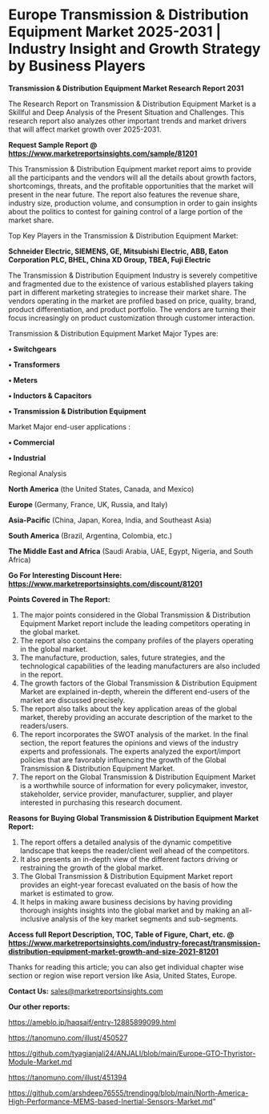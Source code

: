 # Europe Transmission & Distribution Equipment Market 2025-2031 | Industry Insight and Growth Strategy by Business Players

<strong>Transmission & Distribution Equipment Market Research Report 2031</strong>

The Research Report on Transmission & Distribution Equipment Market is a Skillful and Deep Analysis of the Present Situation and Challenges. This research report also analyzes other important trends and market drivers that will affect market growth over 2025-2031.

<strong>Request Sample Report @ <a href=https://www.marketreportsinsights.com/sample/81201>https://www.marketreportsinsights.com/sample/81201</a></strong>

This Transmission & Distribution Equipment market report aims to provide all the participants and the vendors will all the details about growth factors, shortcomings, threats, and the profitable opportunities that the market will present in the near future. The report also features the revenue share, industry size, production volume, and consumption in order to gain insights about the politics to contest for gaining control of a large portion of the market share.

Top Key Players in the Transmission & Distribution Equipment Market:

<strong>Schneider Electric, SIEMENS, GE, Mitsubishi Electric, ABB, Eaton Corporation PLC, BHEL, China XD Group, TBEA, Fuji Electric</strong>

The Transmission & Distribution Equipment Industry is severely competitive and fragmented due to the existence of various established players taking part in different marketing strategies to increase their market share. The vendors operating in the market are profiled based on price, quality, brand, product differentiation, and product portfolio. The vendors are turning their focus increasingly on product customization through customer interaction.

Transmission & Distribution Equipment Market Major Types are:

<strong>• Switchgears

• Transformers

• Meters

• Inductors & Capacitors

• Transmission & Distribution Equipment</strong>

Market Major end-user applications :

<strong>• Commercial

• Industrial</strong>

Regional Analysis

</u><strong><b>North America</b></strong> (the United States, Canada, and Mexico)

<strong><b>Europe </b></strong>(Germany, France, UK, Russia, and Italy)

<strong><b>Asia-Pacific</b></strong> (China, Japan, Korea, India, and Southeast Asia)

<strong><b>South America</b></strong> (Brazil, Argentina, Colombia, etc.)

<strong><b>The Middle East and Africa</b></strong> (Saudi Arabia, UAE, Egypt, Nigeria, and South Africa)

<strong>Go For Interesting Discount Here: <a href=https://www.marketreportsinsights.com/discount/81201>https://www.marketreportsinsights.com/discount/81201</a></strong>

<strong>Points Covered in The Report:</strong>
<ol>
  <li>The major points considered in the Global Transmission & Distribution Equipment Market report include the leading competitors operating in the global market.</li>
  <li>The report also contains the company profiles of the players operating in the global market.</li>
  <li>The manufacture, production, sales, future strategies, and the technological capabilities of the leading manufacturers are also included in the report.</li>
  <li>The growth factors of the Global Transmission & Distribution Equipment Market are explained in-depth, wherein the different end-users of the market are discussed precisely.</li>
  <li>The report also talks about the key application areas of the global market, thereby providing an accurate description of the market to the readers/users.</li>
  <li>The report incorporates the SWOT analysis of the market. In the final section, the report features the opinions and views of the industry experts and professionals. The experts analyzed the export/import policies that are favorably influencing the growth of the Global Transmission & Distribution Equipment Market.</li>
  <li>The report on the Global Transmission & Distribution Equipment Market is a worthwhile source of information for every policymaker, investor, stakeholder, service provider, manufacturer, supplier, and player interested in purchasing this research document.</li>
</ol>
<strong>Reasons for Buying Global Transmission & Distribution Equipment Market Report:</strong>

<ol>
  <li>The report offers a detailed analysis of the dynamic competitive landscape that keeps the reader/client well ahead of the competitors.</li>
  <li>It also presents an in-depth view of the different factors driving or restraining the growth of the global market.</li>
  <li>The Global Transmission & Distribution Equipment Market report provides an eight-year forecast evaluated on the basis of how the market is estimated to grow.</li>
  <li>It helps in making aware business decisions by having providing thorough insights insights into the global market and by making an all-inclusive analysis of the key market segments and sub-segments.</li>
</ol>
<strong>Access full Report Description, TOC, Table of Figure, Chart, etc. @ <a href=https://www.marketreportsinsights.com/industry-forecast/transmission-distribution-equipment-market-growth-and-size-2021-81201>https://www.marketreportsinsights.com/industry-forecast/transmission-distribution-equipment-market-growth-and-size-2021-81201</a></strong>


Thanks for reading this article; you can also get individual chapter wise section or region wise report version like Asia, United States, Europe.

<strong>Contact Us:</strong>
sales@marketreportsinsights.com

<strong>Our other reports:</strong>

<a href=https://ameblo.jp/haqsaif/entry-12885899099.html>https://ameblo.jp/haqsaif/entry-12885899099.html</a>

<a href=https://tanomuno.com/illust/450527>https://tanomuno.com/illust/450527</a>

<a href=https://github.com/tyagianjali24/ANJALI/blob/main/Europe-GTO-Thyristor-Module-Market.md>https://github.com/tyagianjali24/ANJALI/blob/main/Europe-GTO-Thyristor-Module-Market.md</a>

<a href=https://tanomuno.com/illust/451394>https://tanomuno.com/illust/451394</a>

<a href=https://github.com/arshdeep76555/trendingg/blob/main/North-America-High-Performance-MEMS-based-Inertial-Sensors-Market.md>https://github.com/arshdeep76555/trendingg/blob/main/North-America-High-Performance-MEMS-based-Inertial-Sensors-Market.md</a>"
